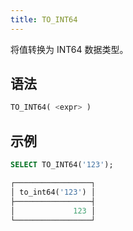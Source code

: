 ```yaml
---
title: TO_INT64
---
```


将值转换为 INT64 数据类型。

## 语法

```sql
TO_INT64( <expr> )
```

## 示例

```sql
SELECT TO_INT64('123');

┌─────────────────┐
│ to_int64('123') │
├─────────────────┤
│             123 │
└─────────────────┘
```